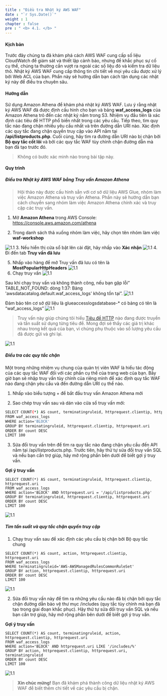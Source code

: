```yaml
---
title : "Điều tra Nhật ký AWS WAF"
date : "`r Sys.Date()`"
weight : 1
chapter : false
pre : " <b> 4.1. </b> "
---
```


#### Kịch bản

Trước đây chúng ta đã khám phá cách AWS WAF cung cấp số liệu CloudWatch để giám sát và thiết lập cảnh báo, nhưng để khắc phục sự cố cụ thể, chúng ta thường cần vượt ra ngoài các số liệu đó và kiểm tra dữ liệu thô. Nhật ký AWS WAF cung cấp thông tin chi tiết về mọi yêu cầu được xử lý bởi Web ACL của bạn. Phần này sẽ hướng dẫn bạn cách tận dụng các nhật ký này để điều tra chuyên sâu.

#### Hướng dẫn

Sử dụng Amazon Athena để khám phá nhật ký AWS WAF. Lưu ý rằng nhật ký AWS WAF đã được định cấu hình cho bạn và bảng **waf_access_logs** của Amazon Athena trỏ đến các nhật ký nằm trong S3. Nhiệm vụ đầu tiên là xác định các tiêu đề HTTP phổ biến nhất trong các yêu cầu. Tiếp theo, tìm quy tắc nào đang chặn nhiều yêu cầu nhất và trên đường dẫn URI nào. Xác định các quy tắc đang chặn quyền truy cập vào API nằm tại **/api/listproducts.php**. Cuối cùng, hãy tìm ra đường dẫn URI nào bị chặn bởi **Bộ quy tắc cốt lõi** và bởi các quy tắc WAF tùy chỉnh chặn đường dẫn mà bạn đã tạo trước đó.

> Không có bước xác minh nào trong bài tập này.

#### Quy trình
##### Điều tra Nhật ký AWS WAF bằng Truy vấn Amazon Athena
> Hội thảo này được cấu hình sẵn với cơ sở dữ liệu AWS Glue, nhóm làm việc Amazon Athena và truy vấn Athena. Phần này sẽ hướng dẫn bạn cách chuyển sang nhóm làm việc Amazon Athena chính xác và truy cập các truy vấn.

1. Mở **Amazon Athena** trong AWS Console: https://console.aws.amazon.com/athena

2. Trong danh sách thả xuống nhóm làm việc, hãy chọn tên nhóm làm việc **waf-workshop**

![1.1](/images/4/1/2.png)
3. Nếu hiển thị cửa sổ bật lên cài đặt, hãy nhấp vào **Xác nhận**
![1.1](/images/4/1/3.png)
4. Đi đến tab **Truy vấn đã lưu**

5. Nhấp vào hàng để mở Truy vấn đã lưu có tên là **MostPopularHttpHeaders**
![1.1](/images/4/1/5.png)
6. Chạy truy vấn
![1.1](/images/4/1/6a.png)

Sau khi chạy truy vấn và không thành công, nếu bạn gặp lỗi” TABLE_NOT_FOUND: dòng 1:37: Bảng 'awsdatacatalog.default.waf_access_logs' không tồn tại”.
![1.1](/images/4/1/6b.png)

Đảm bảo tên cơ sở dữ liệu là glueaccesslogsdatabase-* có bảng có tên là “waf_access_logs”
![1.1](/images/4/1/6c.png)

> Truy vấn này giúp chúng tôi hiểu [Tiêu đề HTTP](https://en.wikipedia.org/wiki/List_of_HTTP_header_fields) nào đang được truyền và tần suất sử dụng từng tiêu đề. Mong đợi sẽ thấy các giá trị khác nhau trong kết quả của bạn, vì chúng phụ thuộc vào số lượng yêu cầu đã được gửi và ghi lại.

![1.1](/images/4/1/6d.png)
##### Điều tra các quy tắc chặn

Một trong những nhiệm vụ chung của quản trị viên WAF là hiểu tác động của các quy tắc WAF đối với các phần cụ thể của trang web của bạn. Bây giờ bạn sẽ nhập truy vấn tùy chỉnh của riêng mình để xác định quy tắc WAF nào đang chặn yêu cầu và đến đường dẫn URI cụ thể nào.

1. Nhấp vào biểu tượng + để bắt đầu truy vấn Amazon Athena mới

2. Sao chép truy vấn sau và dán vào cửa sổ truy vấn mới:

```bash
SELECT COUNT(*) AS count, terminatingruleid, httprequest.clientip, httprequest.uri
FROM waf_access_logs
WHERE action='BLOCK'
GROUP BY terminatingruleid, httprequest.clientip, httprequest.uri
ORDER BY count DESC
LIMIT 100
```

3. Sửa đổi truy vấn trên để tìm ra quy tắc nào đang chặn yêu cầu đến API nằm tại /api/listproducts.php. Trước tiên, hãy thử tự sửa đổi truy vấn SQL và nếu bạn cần trợ giúp, hãy mở rộng phần bên dưới để biết gợi ý truy vấn.

**Gợi ý truy vấn**

```
SELECT COUNT(*) AS count, terminatingruleid, httprequest.clientip, httprequest.uri
FROM waf_access_logs
WHERE action='BLOCK' AND httprequest.uri = '/api/listproducts.php'
GROUP BY terminatingruleid, httprequest.clientip, httprequest.uri
ORDER BY count DESC
LIMIT 100
```
![1.1](/images/4/1/f1.png)
##### Tìm tần suất và quy tắc chặn quyền truy cập

1. Chạy truy vấn sau để xác định các yêu cầu bị chặn bởi Bộ quy tắc chung

```
SELECT COUNT(*) AS count, action, httprequest.clientip, httprequest.uri
FROM waf_access_logs
WHERE terminatingruleid='AWS-AWSManagedRulesCommonRuleSet'
GROUP BY action, httprequest.clientip, httprequest.uri
ORDER BY count DESC
LIMIT 100
```
![1.1](/images/4/1/often_s1.png)

2. Sửa đổi truy vấn này để tìm ra những yêu cầu nào đã bị chặn bởi quy tắc chặn đường dẫn bảo vệ thư mục /includes (quy tắc tùy chỉnh mà bạn đã tạo trong giai đoạn khắc phục). Hãy thử tự sửa đổi truy vấn SQL và nếu bạn cần trợ giúp, hãy mở rộng phần bên dưới để biết gợi ý truy vấn.

**Gợi ý truy vấn**

```
SELECT COUNT(*) AS count, terminatingruleid, action, httprequest.clientip, httprequest.uri
FROM waf_access_logs
WHERE action='BLOCK' AND httprequest.uri LIKE '/includes/%'
GROUP BY action, httprequest.clientip, httprequest.uri, terminatingruleid
ORDER BY count DESC
LIMIT 100
```
![1.1](/images/4/1/often_s2.png)

> **Xin chúc mừng!** Bạn đã khám phá thành công dữ liệu nhật ký AWS WAF để biết thêm chi tiết về các yêu cầu bị chặn.